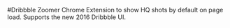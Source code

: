 #Dribbble Zoomer
Chrome Extension to show HQ shots by default on page load. Supports the new 2016 Dribbble UI.